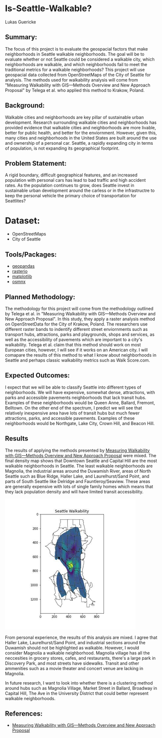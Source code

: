 # Is-Seattle-Walkable?

Lukas Guericke

## Summary:

The focus of this project is to evaluate the geospacial factors that make neighborhoods in Seattle walkable neighborhoods. The goal will be to evaluate whether or not Seattle could be considered a walkable city, which neighborhoods are walkable, and which neighborhoods fail to meet the traditional metrics for a walkable neighborhoods? This project will use geospacial data collected from OpenStreetMaps of the City of Seattle for analysis. The methods used for walkability analysis will come from "Measuring Walkability with GIS—Methods Overview and New Approach Proposal" by Telega et al. who applied this method to Krakow, Poland. 

## Background:

Walkable cities and neighborhoods are key pillar of sustainable urban development. Research surrounding walkable cities and neighborhoods has provided evidence that walkable cities and neighborhoods are more livable, better for public health, and better for the enviornment. However, given this, many cities and neighborhoods in the United States are built around the use and ownership of a personal car. Seattle, a rapidly expanding city in terms of population, is not expanding its geographical footprint.  

## Problem Statement:

A rigid boundary, difficult geographical features, and an increased population with personal cars has lead to bad traffic and high accident rates. As the population continues to grow, does Seattle invest in sustainable urban development around the carless or in the infrastructre to keep the personal vehicle the primary choice of transportation for Seattlites? 

# Dataset:

* OpenStreetMaps 
* City of Seattle

## Tools/Packages:

* [geopandas](https://geopandas.org/)
* [rasterio](https://rasterio.readthedocs.io/en/latest/)
* [matplotlib](https://matplotlib.org/stable/index.html)
* [osmnx](https://osmnx.readthedocs.io/en/stable/)

## Planned Methodology:

The methodology for this project will come from the methodology outlined by Telega et al. in "Measuring Walkability with GIS—Methods Overview and New Approach Proposal". In this study, they apply a raster analysis method on OpenStreetData for the City of Krakow, Poland. The researchers use different raster bands to indentify different street enviornments such as transport hubs, attractions, parks and playgrounds, shops and services, as well as the accessibility of pavements which are important to a city's walkability. Telega et al. claim that this method should work on most European cities, however, I will see if it works on an American city. I will comapare the results of this method to what I know about neighborhoods in Seattle and perhaps classic walkability metrics such as Walk Score.com. 

## Expected Outcomes:

I expect that we will be able to classify Seattle into different types of neighborhoods. We will have expensive, somewhat dense, attractions, with parks and accessible pavements neighborhoods that lack transit hubs. Examples of these neighborhoods would be Queen Anne, Ballard, Fremont, Belltown. On the other end of the spectrum, I predict we will see that relatively inexpensive area have lots of transit hubs but much fewer attractions, parks, and accessible pavements. Examples of these neighborhoods would be Northgate, Lake City, Crown Hill, and Beacon Hill.

## Results

The results of applying the methods presented by [Measuring Walkability with GIS—Methods Overview and New Approach Proposal](https://www.mdpi.com/2071-1050/13/4/1883) were mixed. The final density map shows that Downtown Seattle and Capital Hill are the most walkable neighborhoods in Seattle. The least walkable neighborhoods are Magnolia, the industrial areas around the Duwamish River, areas of North Seattle such as Blue Ridge, Haller Lake, and Laurelhurst/Sand Point, and parts of South Seattle like Delridge and Fauntleroy/Seaview. These areas are generally expensive with lots of single family homes which means that they lack population density and will have limited transit accessibility. 

![Seattle Walkability Map](https://github.com/UW-GDA/Is-Seattle-Walkable/blob/main/Seattle_Walkability_Final.jpeg)

From personal experience, the results of this analysis are mixed. I agree that Haller Lake, Laurelhurst/Sand Point, and industrial sections around the Duwamish should not be highlighted as walkable. However, I would consider Magnolia a walkable neighborhood. Magnolia village has all the neccesities in grocery stores, cafes, and restaurants, there's a large park in Discovery Park, and most streets have sidewalks. Transit and other ammenities such as a movie theater and concert venue are lacking in Magnolia. 

In future research, I want to look into whether there is a clustering method around hubs such as Magnolia Village, Market Street in Ballard, Broadway in Capital Hill, The Ave in the University District that could better represent walkable neighborhoods.

## References:

* [Measuring Walkability with GIS—Methods Overview and New Approach Proposal](https://www.mdpi.com/2071-1050/13/4/1883)
